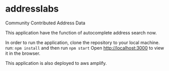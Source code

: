 # addresslabs
Community Contributed Address Data

This application have the function of autocomplete address search now.

In order to run the application, clone the repository to your local machine.
run:
`npm install`
and then run
`npm start`
Open [http://localhost:3000](http://localhost:3000) to view it in the browser.

This application is also deployed to aws amplify.
